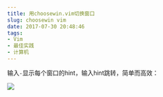```yaml
---
title: 用choosewin.vim切换窗口
slug: choosewin vim
date: 2017-07-30 20:48:46
tags:
- Vim
- 最佳实践
- 计算机
---
```


输入`-`显示每个窗口的hint，输入hint跳转，简单而高效：

![](https://wx4.sinaimg.cn/large/006tNbRwly1fwvwyakdmzj30or0gan0m.jpg)


